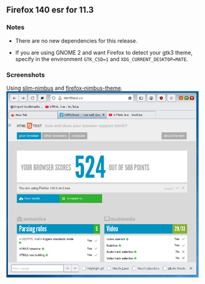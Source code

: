 ## Firefox 140 esr for 11.3

### Notes

* There are no new dependencies for this release.

* If you are using GNOME 2 and want Firefox to detect your gtk3 theme,
specify in the environment `GTK_CSD=1` and `XDG_CURRENT_DESKTOP=MATE`.

### Screenshots

Using [slim-nimbus](https://github.com/RocketMan/solaris-ports/tree/master/components/look-and-feel/slim-nimbus)
and [firefox-nimbus-theme](https://github.com/RocketMan/firefox-nimbus-theme).
![screenshot](https://raw.githubusercontent.com/RocketMan/solaris-userland-legacy/master/components/desktop/firefox-140/screenshot.png "Firefox 140.0 esr")
